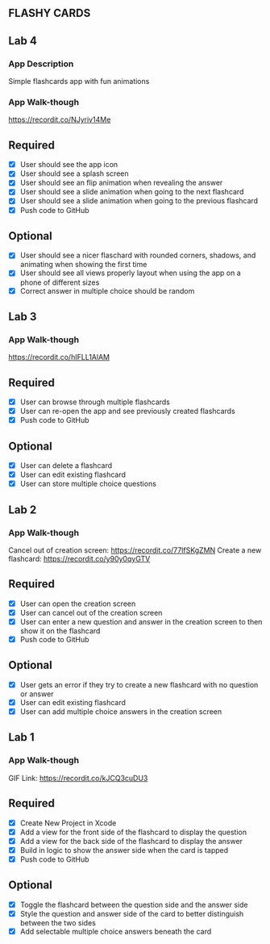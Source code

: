 ## FLASHY CARDS

## Lab 4

### App Description
Simple flashcards app with fun animations 

### App Walk-though
https://recordit.co/NJyriv14Me

## Required
- [X] User should see the app icon 
- [X] User should see a splash screen
- [X] User should see an flip animation when revealing the answer
- [X] User should see a slide animation when going to the next flashcard
- [X] User should see a slide animation when going to the previous flashcard
- [X] Push code to GitHub
## Optional
- [X] User should see a nicer flaschard with rounded corners, shadows, and animating when showing the first time
- [X] User should see all views properly layout when using the app on a phone of different sizes
- [X] Correct answer in multiple choice should be random

## Lab 3


### App Walk-though
https://recordit.co/hIFLL1AlAM

## Required
- [x] User can browse through multiple flashcards
- [x] User can re-open the app and see previously created flashcards
- [x] Push code to GitHub
## Optional
- [X] User can delete a flashcard
- [X] User can edit existing flashcard
- [X] User can store multiple choice questions

## Lab 2


### App Walk-though
Cancel out of creation screen: https://recordit.co/77lfSKgZMN
Create a new flashcard: https://recordit.co/y90y0qyGTV

## Required
- [x] User can open the creation screen
- [x] User can cancel out of the creation screen
- [x] User can enter a new question and answer in the creation screen to then show it on the flashcard
- [x] Push code to GitHub

## Optional
- [X] User gets an error if they try to create a new flashcard with no question or answer
- [X] User can edit existing flashcard
- [X] User can add multiple choice answers in the creation screen

## Lab 1

### App Walk-though

GIF Link: https://recordit.co/kJCQ3cuDU3

## Required
- [X] Create New Project in Xcode
- [X] Add a view for the front side of the flashcard to display the question
- [X] Add a view for the back side of the flashcard to display the answer
- [X] Build in logic to show the answer side when the card is tapped
- [X] Push code to GitHub
## Optional
- [X] Toggle the flashcard between the question side and the answer side
- [X] Style the question and answer side of the card to better distinguish between the two sides
- [X] Add selectable multiple choice answers beneath the card
